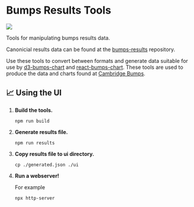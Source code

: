 # Bumps Results Tools

![](https://github.com/johnwalley/bumps-results-tools/workflows/Node%20CI/badge.svg)

Tools for manipulating bumps results data.

Canonicial results data can be found at the [bumps-results](https://github.com/johnwalley/bumps-results) repository.

Use these tools to convert between formats and generate data suitable for use by [d3-bumps-chart](https://github.com/johnwalley/d3-bumps-chart) and [react-bumps-chart](https://github.com/johnwalley/react-bumps-chart). These tools are used to produce the data and charts found at [Cambridge Bumps](https://www.cambridgebumps.com).

## 📈 Using the UI

1. **Build the tools.**

   ```shell
   npm run build
   ```

2. **Generate results file.**

   ```shell
   npm run results
   ```

3. **Copy results file to ui directory.**

   ```shell
   cp ./generated.json ./ui
   ```

4. **Run a webserver!**

   For example

   ```shell
   npx http-server
   ```
